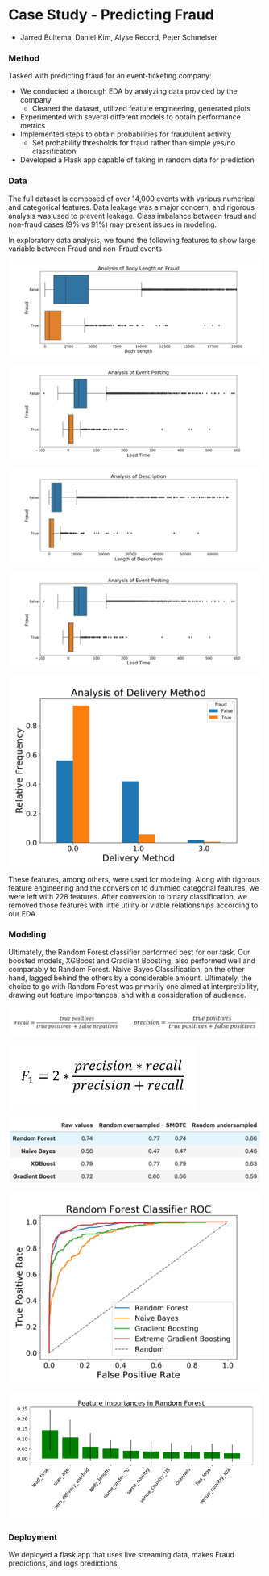 # Case Study - Predicting Fraud  
- Jarred Bultema, Daniel Kim, Alyse Record, Peter Schmeiser  

### Method  
Tasked with predicting fraud for an event-ticketing company:    
- We conducted a thorough EDA by analyzing data provided by the company  
  - Cleaned the dataset, utilized feature engineering, generated plots  
- Experimented with several different models to obtain performance metrics
- Implemented steps to obtain probabilities for fraudulent activity 
  - Set probability thresholds for fraud rather than simple yes/no classification  
- Developed a Flask app capable of taking in random data for prediction

### Data
The full dataset is composed of over 14,000 events with various numerical and categorical features. Data leakage was a major concern, and rigorous analysis was used to prevent leakage. Class imbalance between fraud and non-fraud cases (9% vs 91%) may present issues in modeling.

In exploratory data analysis, we found the following features to show large variable between Fraud and non-Fraud events.

![Analysis of Body Length on Fraud](img/Analysis_of_Body_Length_on_Fraud_boxplot.jpg)  

![img](img/Analysis_of_Event_Posting_boxplot.jpg)

![img](img/Analysis_of_Description_boxplot.jpg)

![img](img/Analysis_of_Event_Posting_boxplot.jpg)

![Analysis of Body Length on Fraud](img/Analysis_of_delivery_method_box.jpg)

These features, among others, were used for modeling. Along with rigorous feature engineering and the conversion to dummied categorial features, we were left with 228 features. After conversion to binary classification, we removed those features with little utility or viable relationships according to our EDA.


### Modeling   
Ultimately, the Random Forest classifier performed best for our task. Our boosted models, XGBoost and Gradient Boosting, also performed well and comparably to Random Forest. Naive Bayes Classification, on the other hand, lagged behind the others by a considerable amount. Ultimately, the choice to go with Random Forest was primarily one aimed at interpretibility, drawing out feature importances, and with a consideration of audience.

![Model Comparison](img/recall_prec.png)

![Model Comparison](img/F_1.png)

![img](img/model_comparison.png)

![Model Comparison](img/model_comparison_roc_plot.jpg)

![img](img/feature_importance_Random_Forest_1.png)

### Deployment
We deployed a flask app that uses live streaming data, makes Fraud predictions, and logs predictions.

